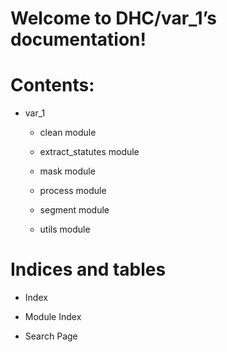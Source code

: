 <!-- DHC/var_1 documentation master file, created by
sphinx-quickstart on Sun Jan  2 13:39:31 2022.
You can adapt this file completely to your liking, but it should at least
contain the root `toctree` directive. -->
# Welcome to DHC/var_1’s documentation!

# Contents:


* var_1


    * clean module


    * extract_statutes module


    * mask module


    * process module


    * segment module


    * utils module


# Indices and tables


* Index


* Module Index


* Search Page
